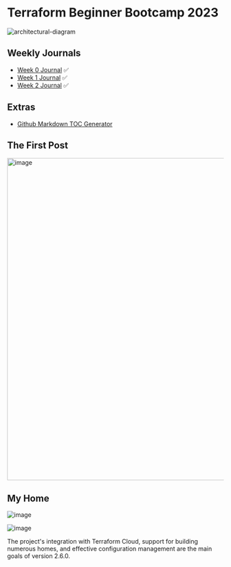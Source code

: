 # Terraform Beginner Bootcamp 2023

![architectural-diagram](https://github.com/omenking/terraform-beginner-bootcamp-2023/assets/7776/ab015431-2d14-4910-aa37-be4807b2b905)


## Weekly Journals
- [Week 0 Journal](journal/week0.md) :white_check_mark:
- [Week 1 Journal](journal/week1.md) :white_check_mark:
- [Week 2 Journal](journal/week2.md) :white_check_mark:

## Extras
- [Github Markdown TOC Generator](https://open-vsx.org/extension/huntertran/auto-markdown-toc)


## The First Post
<img width="751" alt="image" src="https://github.com/ajmalrasouli/terraform-beginner-bootcamp-2023/assets/88502375/deb3ac4d-d490-4fbb-b6a8-3bbf6ff037aa">


## My Home

![image](https://github.com/ajmalrasouli/terraform-beginner-bootcamp-2023/assets/88502375/dc8a55c0-e7e9-49c5-bc31-dbd5b4181a03)


![image](https://github.com/ajmalrasouli/terraform-beginner-bootcamp-2023/assets/88502375/16b481f5-480b-4814-9d92-9237e62fb5f1)


The project's integration with Terraform Cloud, support for building numerous homes, and effective configuration management are the main goals of version 2.6.0.

